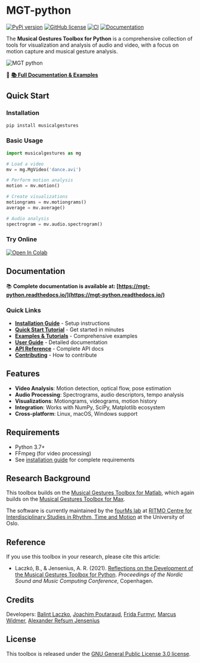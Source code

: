 # MGT-python

[![PyPi version](https://badgen.net/pypi/v/musicalgestures/)](https://pypi.org/project/musicalgestures)
[![GitHub license](https://img.shields.io/github/license/fourMs/MGT-python.svg)](https://github.com/fourMs/MGT-python/blob/master/LICENSE)
[![CI](https://github.com/fourMs/MGT-python/actions/workflows/ci.yml/badge.svg)](https://github.com/fourMs/MGT-python/actions/workflows/ci.yml)
[![Documentation](https://github.com/fourMs/MGT-python/actions/workflows/docs.yml/badge.svg)](https://fourms.github.io/MGT-python/)

The **Musical Gestures Toolbox for Python** is a comprehensive collection of tools for visualization and analysis of audio and video, with a focus on motion capture and musical gesture analysis.

![MGT python](https://raw.githubusercontent.com/fourMs/MGT-python/master/musicalgestures/documentation/figures/promo/ipython_example.gif)

📖 **[📚 Full Documentation & Examples](https://fourms.github.io/MGT-python/)**

## Quick Start

### Installation

```bash
pip install musicalgestures
```

### Basic Usage

```python
import musicalgestures as mg

# Load a video
mv = mg.MgVideo('dance.avi')

# Perform motion analysis
motion = mv.motion()

# Create visualizations
motiongrams = mv.motiongrams()
average = mv.average()

# Audio analysis
spectrogram = mv.audio.spectrogram()
```

### Try Online

[![Open In Colab](https://colab.research.google.com/assets/colab-badge.svg)](https://colab.research.google.com/github/fourMs/MGT-python/blob/master/musicalgestures/MusicalGesturesToolbox.ipynb)

## Documentation

📚 **Complete documentation is available at: [https://mgt-python.readthedocs.io/](https://mgt-python.readthedocs.io/)**

### Quick Links

- **[Installation Guide](docs/installation.md)** - Setup instructions
- **[Quick Start Tutorial](docs/quickstart.md)** - Get started in minutes  
- **[Examples & Tutorials](docs/examples.md)** - Comprehensive examples
- **[User Guide](docs/user-guide/core-classes.md)** - Detailed documentation
- **[API Reference](docs/musicalgestures/index.md)** - Complete API docs
- **[Contributing](docs/contributing.md)** - How to contribute

## Features

- **Video Analysis**: Motion detection, optical flow, pose estimation
- **Audio Processing**: Spectrograms, audio descriptors, tempo analysis
- **Visualizations**: Motiongrams, videograms, motion history
- **Integration**: Works with NumPy, SciPy, Matplotlib ecosystem
- **Cross-platform**: Linux, macOS, Windows support

## Requirements

- Python 3.7+
- FFmpeg (for video processing)
- See [installation guide](docs/installation.md) for complete requirements

## Research Background

This toolbox builds on the [Musical Gestures Toolbox for Matlab](https://github.com/fourMs/MGT-matlab/), which again builds on the [Musical Gestures Toolbox for Max](https://www.uio.no/ritmo/english/research/labs/fourms/software/musicalgesturestoolbox/mgt-max/).

The software is currently maintained by the [fourMs lab](https://github.com/fourMs) at [RITMO Centre for Interdisciplinary Studies in Rhythm, Time and Motion](https://www.uio.no/ritmo/english/) at the University of Oslo.

## Reference

If you use this toolbox in your research, please cite this article:

- Laczkó, B., & Jensenius, A. R. (2021). [Reflections on the Development of the Musical Gestures Toolbox for Python](https://www.duo.uio.no/bitstream/handle/10852/89331/Laczk%25C3%25B3_et_al_2021_Reflections_on_the_Development_of_the.pdf?sequence=2&isAllowed=y). *Proceedings of the Nordic Sound and Music Computing Conference*, Copenhagen.

## Credits

Developers: [Balint Laczko](https://github.com/balintlaczko), [Joachim Poutaraud](https://github.com/joachimpoutaraud), [Frida Furmyr](https://github.com/fridafu), [Marcus Widmer](https://github.com/marcuswidmer), [Alexander Refsum Jensenius](https://github.com/alexarje/)

## License

This toolbox is released under the [GNU General Public License 3.0 license](https://www.gnu.org/licenses/gpl-3.0.en.html).
